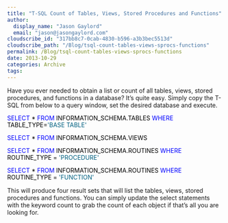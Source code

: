 ```yaml
---
title: "T-SQL Count of Tables, Views, Stored Procedures and Functions"
author: 
  display_name: "Jason Gaylord"
  email: "jason@jasongaylord.com"
cloudscribe_id: "317bb8c7-0cab-4830-b596-a3b3bec5513d"
cloudscribe_path: "/Blog/tsql-count-tables-views-sprocs-functions"
permalink: /Blog/tsql-count-tables-views-sprocs-functions
date: 2013-10-29
categories: Archive
tags: 
---
```


Have you ever needed to obtain a list or count of all tables, views, stored procedures, and functions in a database? It’s quite easy. Simply copy the T-SQL from below to a query window, set the desired database and execute.
 <div id="codeSnippetWrapper"> <div id="codeSnippet" style="padding: 0px; width: 100%; text-align: left; color: black; line-height: 12pt; overflow: visible; font-family: " courier="" new",="" courier,="" monospace;="" font-size:="" 8pt;="" direction:="" ltr;="" background-color:="" rgb(244,="" 244,="" 244);"="">

<span style="color: rgb(0, 0, 255);">SELECT</span> * <span style="color: rgb(0, 0, 255);">FROM</span> INFORMATION_SCHEMA.TABLES <span style="color: rgb(0, 0, 255);">WHERE</span> TABLE_TYPE=<span style="color: rgb(0, 96, 128);">'BASE TABLE'</span>

<span style="color: rgb(0, 0, 255);">SELECT</span> * <span style="color: rgb(0, 0, 255);">FROM</span> INFORMATION_SCHEMA.VIEWS

<span style="color: rgb(0, 0, 255);">SELECT</span> * <span style="color: rgb(0, 0, 255);">FROM</span> INFORMATION_SCHEMA.ROUTINES <span style="color: rgb(0, 0, 255);">WHERE</span> ROUTINE_TYPE = <span style="color: rgb(0, 96, 128);">'PROCEDURE'</span>

<span style="color: rgb(0, 0, 255);">SELECT</span> * <span style="color: rgb(0, 0, 255);">FROM</span> INFORMATION_SCHEMA.ROUTINES <span style="color: rgb(0, 0, 255);">WHERE</span> ROUTINE_TYPE = <span style="color: rgb(0, 96, 128);">'FUNCTION'</span>
</div></div>


This will produce four result sets that will list the tables, views, stored procedures and functions. You can simply update the select statements with the keyword count to grab the count of each object if that’s all you are looking for.

